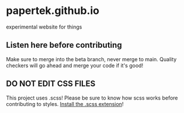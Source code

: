 # papertek.github.io
experimental website for things

## Listen here before contributing
Make sure to merge into the beta branch, never merge to main.
Quality checkers will go ahead and merge your code if it's good!

## DO NOT EDIT CSS FILES
This project uses .scss! Please be sure to know how scss works
before contributing to styles. [Install the .scss extension](https://marketplace.visualstudio.com/items?itemName=glenn2223.live-sass)!
